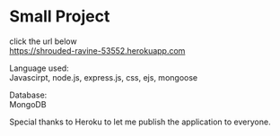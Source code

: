 # Small Project
click the url below <br>
https://shrouded-ravine-53552.herokuapp.com <br>

Language used: <br>
Javascirpt, node.js, express.js, css, ejs, mongoose <br>

Database: <br>
MongoDB <br>

Special thanks to Heroku to let me publish the application to everyone.
